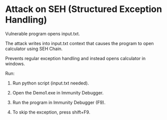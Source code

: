 # Attack on SEH (Structured Exception Handling)

Vulnerable program opens input.txt.

The attack writes into input.txt context that causes the program to open calculator using SEH Chain. 

Prevents regular exception handling and instead opens calculator in windows.


Run:

1. Run python script (input.txt needed).

2. Open the Demo1.exe in Immunity Debugger.

3. Run the program in Immunity Debugger (F9).

4. To skip the exception, press shift+F9.